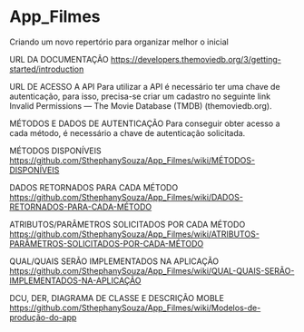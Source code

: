 # App_Filmes
Criando um novo repertório para organizar melhor o inicial

URL DA DOCUMENTAÇÃO
https://developers.themoviedb.org/3/getting-started/introduction

URL DE ACESSO A API
Para utilizar a API é necessário ter uma chave de autenticação, para isso, precisa-se criar um cadastro no seguinte link Invalid Permissions — The Movie Database (TMDB) (themoviedb.org).

MÉTODOS E DADOS DE AUTENTICAÇÃO
Para conseguir obter acesso a cada método, é necessário a chave de autenticação solicitada.

MÉTODOS DISPONÍVEIS
https://github.com/SthephanySouza/App_Filmes/wiki/MÉTODOS-DISPONÍVEIS

DADOS RETORNADOS PARA CADA MÉTODO
https://github.com/SthephanySouza/App_Filmes/wiki/DADOS-RETORNADOS-PARA-CADA-MÉTODO

ATRIBUTOS/PARÂMETROS SOLICITADOS POR CADA MÉTODO
https://github.com/SthephanySouza/App_Filmes/wiki/ATRIBUTOS-PARÂMETROS-SOLICITADOS-POR-CADA-MÉTODO

QUAL/QUAIS SERÃO IMPLEMENTADOS NA APLICAÇÃO
https://github.com/SthephanySouza/App_Filmes/wiki/QUAL-QUAIS-SERÃO-IMPLEMENTADOS-NA-APLICAÇÃO

DCU, DER, DIAGRAMA DE CLASSE E DESCRIÇÃO MOBLE
https://github.com/SthephanySouza/App_Filmes/wiki/Modelos-de-produção-do-app
